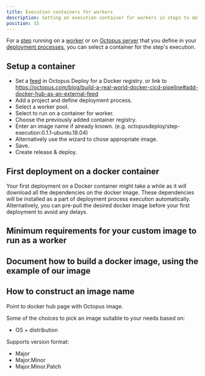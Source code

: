 ```yaml
---
title: Execution containers for workers
description: Setting an execution container for workers in steps to define your project's deployment process.
position: 15
---
```


For a [step](/docs/deployment-process/steps/index.md) running on a [worker](docs/infrastructure/workers/index.md) or on [Octopus server](docs/infrastructure/workers/built-in-worker.md) that you define in your [deployment processes](/docs/deployment-process/index.md), you can select a container for the step's execution. 

## Setup a container 

- Set a [feed](/docs/packaging-applications/package-repositories/docker-registries/index.md) in Octopus Deploy for a Docker registry.  or link to https://octopus.com/blog/build-a-real-world-docker-cicd-pipeline#add-docker-hub-as-an-external-feed
- Add a project and define deployment process. 
- Select a worker pool. 
- Select to run on a container for worker. 
- Choose the previously added container registry. 
- Enter an image name if already known. (e.g. octopusdeploy/step-execution:0.1.1-ubuntu.18.04)
- Alternatively use the wizard to chose appropriate image. 
- Save.
- Create release & deploy.

## First deployment on a docker container
Your first deployment on a Docker container might take a while as it will download all the dependencies on the docker image. These dependencies will be installed as a part of deployment process execution automatically. Alternatively, you can pre-pull the desired docker image before your first deployment to avoid any delays.

## Minimum requirements for your custom image to run as a worker

## Document how to build a docker image, using the example of our image

## How to construct an image name
Point to docker hub page with Octopus image. 

Some of the choices to pick an image suitable to your needs based on:
- OS + distribution

Supports version format:
- Major
- Major.Minor
- Major.Minor.Patch
